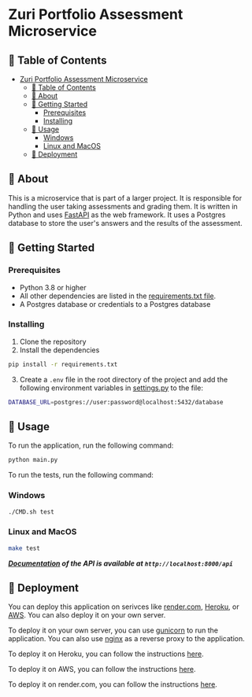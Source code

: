 # Zuri Portfolio Assessment Microservice

## 📝 Table of Contents

- [Zuri Portfolio Assessment Microservice](#zuri-portfolio-assessment-microservice)
  - [📝 Table of Contents](#-table-of-contents)
  - [🧐 About ](#-about-)
  - [🏁 Getting Started ](#-getting-started-)
    - [Prerequisites](#prerequisites)
    - [Installing](#installing)
  - [🎈 Usage ](#-usage-)
    - [Windows](#windows)
    - [Linux and MacOS](#linux-and-macos)
  - [🚀 Deployment ](#-deployment-)

## 🧐 About <a name = "about"></a>
<!-- some fix -->
This is a microservice that is part of a larger project. It is responsible for handling the user taking assessments and grading them. It is written in Python and uses [FastAPI](fastapi.com) as the web framework. It uses a Postgres database to store the user's answers and the results of the assessment.

## 🏁 Getting Started <a name = "getting_started"></a>

### Prerequisites

- Python 3.8 or higher
- All other dependencies are listed in the [requirements.txt file](requirements.txt).
- A Postgres database or credentials to a Postgres database

### Installing

1. Clone the repository
2. Install the dependencies

```bash
pip install -r requirements.txt
```

3. Create a `.env` file in the root directory of the project and add the following environment variables in [settings.py](app/settings.py) to the file:

```bash
DATABASE_URL=postgres://user:password@localhost:5432/database
```

## 🎈 Usage <a name="usage"></a>

To run the application, run the following command:

```bash
python main.py
```


To run the tests, run the following command:

### Windows

```bash
./CMD.sh test
```

### Linux and MacOS

```bash
make test
```

***[Documentation](http://localhost:8000/api) of the API is available at `http://localhost:8000/api`***


## 🚀 Deployment <a name = "deployment"></a>

You can deploy this application on serivces like [render.com](https://render.com/), [Heroku](https://www.heroku.com/), or [AWS](https://aws.amazon.com/). You can also deploy it on your own server.

To deploy it on your own server, you can use [gunicorn](https://gunicorn.org/) to run the application. You can also use [nginx](https://www.nginx.com/) as a reverse proxy to the application.

To deploy it on Heroku, you can follow the instructions [here](https://devcenter.heroku.com/articles/getting-started-with-python).

To deploy it on AWS, you can follow the instructions [here](https://docs.aws.amazon.com/elasticbeanstalk/latest/dg/create-deploy-python-flask.html).

To deploy it on render.com, you can follow the instructions [here](https://render.com/docs/deploy-fastapi).
